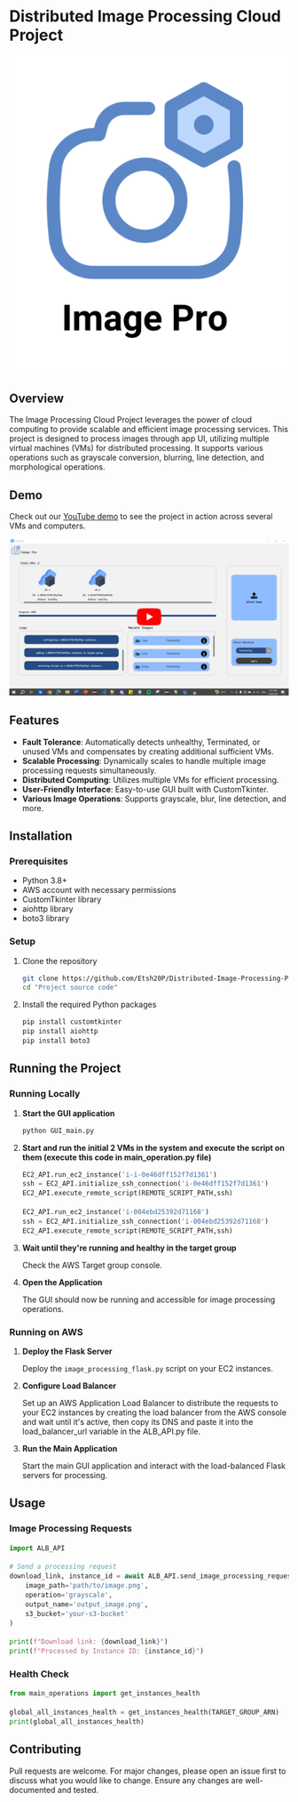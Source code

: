# Distributed Image Processing Cloud Project

<div align ="center">
  <img src="Project%20source%20code/GUI_needed_files/Image_Pro.png" alt="Logo"/>
</div>

## Overview

The Image Processing Cloud Project leverages the power of cloud computing to provide scalable and efficient image processing services. This project is designed to process images through app UI, utilizing multiple virtual machines (VMs) for distributed processing. It supports various operations such as grayscale conversion, blurring, line detection, and morphological operations.

## Demo

Check out our [YouTube demo](https://youtu.be/1xnuI-0nm1c) to see the project in action across several VMs and computers.

<div align ="center">
  <a href="https://youtu.be/1xnuI-0nm1c" target="_blank" title="Demo video link">
    <img src="Project%20source%20code/GUI_needed_files/Image_Demo_Video.png" alt="Demo video link" title="Demo video link"/>
  </a>
</div>

## Features

- **Fault Tolerance**: Automatically detects unhealthy, Terminated, or unused VMs and compensates by creating additional sufficient VMs.
- **Scalable Processing**: Dynamically scales to handle multiple image processing requests simultaneously.
- **Distributed Computing**: Utilizes multiple VMs for efficient processing.
- **User-Friendly Interface**: Easy-to-use GUI built with CustomTkinter.
- **Various Image Operations**: Supports grayscale, blur, line detection, and more.

## Installation

### Prerequisites

- Python 3.8+
- AWS account with necessary permissions
- CustomTkinter library
- aiohttp library
- boto3 library

### Setup

1. Clone the repository

    ```bash
    git clone https://github.com/Etsh20P/Distributed-Image-Processing-Project.git
    cd "Project source code"
    ```

2. Install the required Python packages

    ```bash
    pip install customtkinter
    pip install aiohttp
    pip install boto3

    ```

## Running the Project

### Running Locally

1. **Start the GUI application**

    ```bash
    python GUI_main.py
    ```

2. **Start and run the initial 2 VMs in the system and execute the script on them (execute this code in main_operation.py file)**

    ```python
    EC2_API.run_ec2_instance('i-i-0e46dff152f7d1361')
    ssh = EC2_API.initialize_ssh_connection('i-0e46dff152f7d1361')
    EC2_API.execute_remote_script(REMOTE_SCRIPT_PATH,ssh)
    
    EC2_API.run_ec2_instance('i-004ebd25392d71168')
    ssh = EC2_API.initialize_ssh_connection('i-004ebd25392d71168')
    EC2_API.execute_remote_script(REMOTE_SCRIPT_PATH,ssh)
    ```

3. **Wait until they're running and healthy in the target group**

    Check the AWS Target group console.


4. **Open the Application**

    The GUI should now be running and accessible for image processing operations.

### Running on AWS

1. **Deploy the Flask Server**

    Deploy the `image_processing_flask.py` script on your EC2 instances.

2. **Configure Load Balancer**

    Set up an AWS Application Load Balancer to distribute the requests to your EC2 instances by creating the load balancer from the AWS console
    and wait until it's active, then copy its DNS and paste it into the load_balancer_url variable in the ALB_API.py file.

3. **Run the Main Application**

    Start the main GUI application and interact with the load-balanced Flask servers for processing.

## Usage

### Image Processing Requests

  ```python
  import ALB_API

  # Send a processing request
  download_link, instance_id = await ALB_API.send_image_processing_request(
      image_path='path/to/image.png',
      operation='grayscale',
      output_name='output_image.png',
      s3_bucket='your-s3-bucket'
  )

  print(f"Download link: {download_link}")
  print(f"Processed by Instance ID: {instance_id}")
  ```

### Health Check

  ```python
  from main_operations import get_instances_health

  global_all_instances_health = get_instances_health(TARGET_GROUP_ARN)
  print(global_all_instances_health)
  ```

## Contributing

Pull requests are welcome. For major changes, please open an issue first to discuss what you would like to change. Ensure any changes are well-documented and tested.


